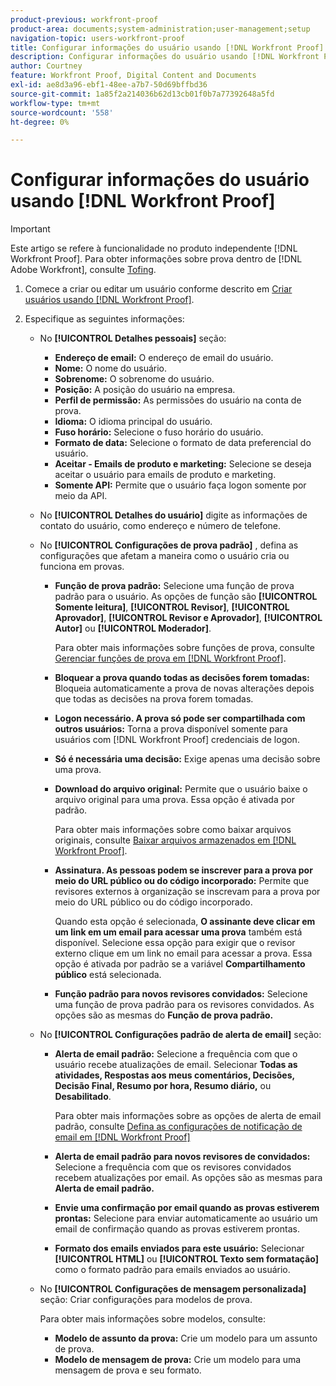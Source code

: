 ```yaml
---
product-previous: workfront-proof
product-area: documents;system-administration;user-management;setup
navigation-topic: users-workfront-proof
title: Configurar informações do usuário usando [!DNL Workfront Proof]
description: Configurar informações do usuário usando [!DNL Workfront Proof]
author: Courtney
feature: Workfront Proof, Digital Content and Documents
exl-id: ae8d3a96-ebf1-48ee-a7b7-50d69bffbd36
source-git-commit: 1a85f2a214036b62d13cb01f0b7a77392648a5fd
workflow-type: tm+mt
source-wordcount: '558'
ht-degree: 0%

---
```


# Configurar informações do usuário usando [!DNL Workfront Proof]

>[!IMPORTANT]
>
>Este artigo se refere à funcionalidade no produto independente [!DNL Workfront Proof]. Para obter informações sobre prova dentro de [!DNL Adobe Workfront], consulte [Tofing](../../../review-and-approve-work/proofing/proofing.md).

1. Comece a criar ou editar um usuário conforme descrito em [Criar usuários usando [!DNL Workfront Proof]](../../../workfront-proof/wp-mnguserscontacts/users/create-users.md).
1. Especifique as seguintes informações:

   * No **[!UICONTROL Detalhes pessoais]** seção:

      * **Endereço de email:** O endereço de email do usuário.
      * **Nome:** O nome do usuário.
      * **Sobrenome:** O sobrenome do usuário.
      * **Posição:** A posição do usuário na empresa.
      * **Perfil de permissão:** As permissões do usuário na conta de prova.
      * **Idioma:** O idioma principal do usuário.
      * **Fuso horário:** Selecione o fuso horário do usuário.
      * **Formato de data:** Selecione o formato de data preferencial do usuário.
      * **Aceitar - Emails de produto e marketing:** Selecione se deseja aceitar o usuário para emails de produto e marketing.
      * **Somente API:** Permite que o usuário faça logon somente por meio da API.
   * No **[!UICONTROL Detalhes do usuário]** digite as informações de contato do usuário, como endereço e número de telefone.
   * No **[!UICONTROL Configurações de prova padrão]** , defina as configurações que afetam a maneira como o usuário cria ou funciona em provas.

      * **Função de prova padrão:** Selecione uma função de prova padrão para o usuário. As opções de função são **[!UICONTROL Somente leitura]**, **[!UICONTROL Revisor]**, **[!UICONTROL Aprovador]**, **[!UICONTROL Revisor e Aprovador]**, **[!UICONTROL Autor]** ou **[!UICONTROL Moderador]**.

         Para obter mais informações sobre funções de prova, consulte [Gerenciar funções de prova em [!DNL Workfront Proof]](../../../workfront-proof/wp-work-proofsfiles/share-proofs-and-files/manage-proof-roles.md).

      * **Bloquear a prova quando todas as decisões forem tomadas:** Bloqueia automaticamente a prova de novas alterações depois que todas as decisões na prova forem tomadas.
      * **Logon necessário. A prova só pode ser compartilhada com outros usuários:** Torna a prova disponível somente para usuários com [!DNL Workfront Proof] credenciais de logon.
      * **Só é necessária uma decisão:** Exige apenas uma decisão sobre uma prova.
      * **Download do arquivo original:** Permite que o usuário baixe o arquivo original para uma prova. Essa opção é ativada por padrão.

         Para obter mais informações sobre como baixar arquivos originais, consulte [Baixar arquivos armazenados em [!DNL Workfront Proof]](../../../workfront-proof/wp-work-proofsfiles/manage-your-work/download-files-stored.md).

         <!--      
        <li data-mc-conditions="QuicksilverOrClassic.Draft mode"><strong>Public sharing. The proof can be shared via a public URL or embedded code:</strong>Enables the user to share proofs via a public URL or embed code.<br>This option is enabled by default but is not available if the&nbsp;<strong>Login required</strong>option is selected.<br>For more information on sharing proofs, see "<a href="../../../workfront-proof/wp-work-proofsfiles/share-proofs-and-files/share-public-url.md" class="MCXref xref" xrefformat="{para}">Share the Public URL in Workfront Proof</a>."</li>      
        -->

      * **Assinatura. As pessoas podem se inscrever para a prova por meio do URL público ou do código incorporado:** Permite que revisores externos à organização se inscrevam para a prova por meio do URL público ou do código incorporado.

         Quando esta opção é selecionada, **O assinante deve clicar em um link em um email para acessar uma prova** também está disponível. Selecione essa opção para exigir que o revisor externo clique em um link no email para acessar a prova.
Essa opção é ativada por padrão se a variável **Compartilhamento público** está selecionada.

      * **Função padrão para novos revisores convidados:** Selecione uma função de prova padrão para os revisores convidados. As opções são as mesmas do **Função de prova padrão.**
   * No **[!UICONTROL Configurações padrão de alerta de email]** seção:

      * **Alerta de email padrão:** Selecione a frequência com que o usuário recebe atualizações de email. Selecionar **Todas as atividades, Respostas aos meus comentários, Decisões, Decisão Final, Resumo por hora, Resumo diário,** ou **Desabilitado**.

         Para obter mais informações sobre as opções de alerta de email padrão, consulte [Defina as configurações de notificação de email em [!DNL Workfront Proof]](../../../workfront-proof/wp-emailsntfctns/email-alerts/config-email-notification-settings-wp.md)

      * **Alerta de email padrão para novos revisores de convidados:** Selecione a frequência com que os revisores convidados recebem atualizações por email. As opções são as mesmas para **Alerta de email padrão.**

      * **Envie uma confirmação por email quando as provas estiverem prontas:** Selecione para enviar automaticamente ao usuário um email de confirmação quando as provas estiverem prontas.
      * **Formato dos emails enviados para este usuário:** Selecionar **[!UICONTROL HTML]** ou **[!UICONTROL Texto sem formatação]** como o formato padrão para emails enviados ao usuário.
   * No **[!UICONTROL Configurações de mensagem personalizada]** seção: Criar configurações para modelos de prova.

      Para obter mais informações sobre modelos, consulte:

      * **Modelo de assunto da prova:** Crie um modelo para um assunto de prova.
      * **Modelo de mensagem de prova:** Crie um modelo para uma mensagem de prova e seu formato.
